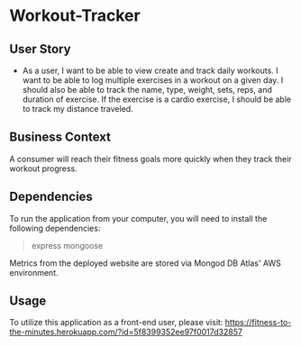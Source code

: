 # Workout-Tracker

## User Story

* As a user, I want to be able to view create and track daily workouts. I want to be able to log multiple exercises in a workout on a given day. I should also be able to track the name, type, weight, sets, reps, and duration of exercise. If the exercise is a cardio exercise, I should be able to track my distance traveled.

## Business Context

A consumer will reach their fitness goals more quickly when they track their workout progress.

## Dependencies

To run the application from your computer, you will need to install the following dependencies: 
  > express
  > mongoose

Metrics from the deployed website are stored via Mongod DB Atlas' AWS environment. 

## Usage

To utilize this application as a front-end user, please visit: https://fitness-to-the-minutes.herokuapp.com/?id=5f8399352ee97f0017d32857
